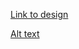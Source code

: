 [Link to design](https://www.figma.com/file/G5rlxJFR4ShAKgxRNkozye/Italian-restaurant-Home-Page?type=design&node-id=301%3A2&mode=design&t=klx6zoyhHf7TcuoO-1)

[Alt text](./figma-screenshot/design1.png)
